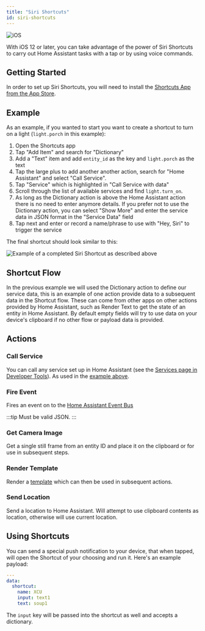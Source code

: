 ```yaml
---
title: "Siri Shortcuts"
id: siri-shortcuts
---
```


![iOS](/assets/apple.svg)

With iOS 12 or later, you can take advantage of the power of Siri Shortcuts to carry out Home Assistant tasks with a tap or by using voice commands.

## Getting Started

In order to set up Siri Shortcuts, you will need to install the [Shortcuts App from the App Store](https://apps.apple.com/us/app/shortcuts/id915249334).

## Example

As an example, if you wanted to start you want to create a shortcut to turn on a light (`light.porch` in this example):

1. Open the Shortcuts app
2. Tap "Add Item" and search for "Dictionary"
3. Add a "Text" item and add `entity_id` as the key and `light.porch` as the text
4. Tap the large plus to add another another action, search for "Home Assistant" and select "Call Service".
5. Tap "Service" which is highlighted in "Call Service with data"
6. Scroll through the list of available services and find `light.turn_on`.
7. As long as the Dictionary action is above the Home Assistant action there is no need to enter anymore details. If you prefer not to use the Dictionary action, you can select "Show More" and enter the service data in JSON format in the "Service Data" field
8. Tap next and enter or record a name/phrase to use with "Hey, Siri" to trigger the service

The final shortcut should look similar to this:

<img className="center_image" alt="Example of a completed Siri Shortcut as described above" src="/assets/siri-shortcut-example.jpg" />

## Shortcut Flow

In the previous example we will used the Dictionary action to define our service data, this is an example of one action provide data to a subsequent data in the Shortcut flow. These can come from other apps on other actions provided by Home Assistant, such as Render Text to get the state of an entity in Home Assistant. By default empty fields will try to use data on your device's clipboard if no other flow or payload data is provided.

## Actions

### Call Service
You can call any service set up in Home Assistant (see the [Services page in Developer Tools](https://www.home-assistant.io/docs/tools/dev-tools/)). As used in the [example above](#example).

### Fire Event

Fires an event on to the [Home Assistant Event Bus](https://www.home-assistant.io/docs/configuration/events/)

:::tip
Must be valid JSON.
:::

### Get Camera Image
Get a single still frame from an entity ID and place it on the clipboard or for use in subsequent steps.

### Render Template
Render a [template](https://www.home-assistant.io/docs/configuration/templating/) which can then be used in subsequent actions.

### Send Location
Send a location to Home Assistant. Will attempt to use clipboard contents as location, otherwise will use current location.

## Using Shortcuts

You can send a special push notification to your device, that when tapped, will open the Shortcut of your choosing and run it. Here's an example payload:

```yaml
---
data:
  shortcut:
    name: XCU
    input: text1
    text: soup1
```

The `input` key will be passed into the shortcut as well and accepts a dictionary.
